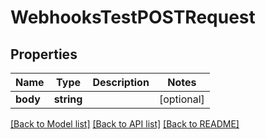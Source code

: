 # WebhooksTestPOSTRequest

## Properties
Name | Type | Description | Notes
------------ | ------------- | ------------- | -------------
**body** | **string** |  | [optional] 

[[Back to Model list]](../README.md#documentation-for-models) [[Back to API list]](../README.md#documentation-for-api-endpoints) [[Back to README]](../README.md)


